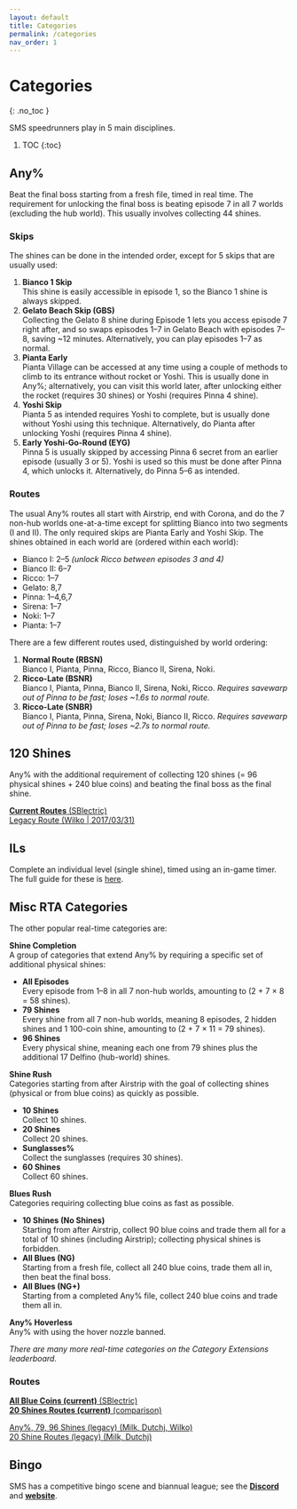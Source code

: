 ```yaml
---
layout: default
title: Categories
permalink: /categories
nav_order: 1
---
```


# Categories
{: .no_toc }

SMS speedrunners play in 5 main disciplines.

1. TOC
{:toc}

## Any%

Beat the final boss starting from a fresh file, timed in real time. The requirement for unlocking the final boss is beating episode 7 in all 7 worlds (excluding the hub world). This usually involves collecting 44 shines.

### Skips
The shines can be done in the intended order, except for 5 skips that are usually used:
1. **Bianco 1 Skip**  
This shine is easily accessible in episode 1, so the Bianco 1 shine is always skipped.
2. **Gelato Beach Skip (GBS)**  
Collecting the Gelato 8 shine during Episode 1 lets you access episode 7 right after, and so swaps episodes 1–7 in Gelato Beach with episodes 7–8, saving ~12 minutes. Alternatively, you can play episodes 1–7 as normal.
3. **Pianta Early**  
Pianta Village can be accessed at any time using a couple of methods to climb to its entrance without rocket or Yoshi. This is usually done in Any%; alternatively, you can visit this world later, after unlocking either the rocket (requires 30 shines) or Yoshi (requires Pinna 4 shine).
4. **Yoshi Skip**  
Pianta 5 as intended requires Yoshi to complete, but is usually done without Yoshi using this technique. Alternatively, do Pianta after unlocking Yoshi (requires Pinna 4 shine).
5. **Early Yoshi-Go-Round (EYG)**  
Pinna 5 is usually skipped by accessing Pinna 6 secret from an earlier episode (usually 3 or 5). Yoshi is used so this must be done after Pinna 4, which unlocks it. Alternatively, do Pinna 5–6 as intended.

### Routes
The usual Any% routes all start with Airstrip, end with Corona, and do the 7 non-hub worlds one-at-a-time except for splitting Bianco into two segments (I and II). The only required skips are Pianta Early and Yoshi Skip. The shines obtained in each world are (ordered within each world):
* Bianco I: 2–5 *(unlock Ricco between episodes 3 and 4)*
* Bianco II: 6–7
* Ricco: 1–7
* Gelato: 8,7
* Pinna: 1–4,6,7
* Sirena: 1–7
* Noki: 1–7
* Pianta: 1–7

There are a few different routes used, distinguished by world ordering:
1. **Normal Route (RBSN)**  
Bianco I, Pianta, Pinna, Ricco, Bianco II, Sirena, Noki.
2. **Ricco-Late (BSNR)**  
Bianco I, Pianta, Pinna, Bianco II, Sirena, Noki, Ricco. *Requires savewarp out of Pinna to be fast; loses ~1.6s to normal route.*
3. **Ricco-Late (SNBR)**  
Bianco I, Pianta, Pinna, Sirena, Noki, Bianco II, Ricco. *Requires savewarp out of Pinna to be fast; loses ~2.7s to normal route.* 

## 120 Shines
Any% with the additional requirement of collecting 120 shines (= 96 physical shines + 240 blue coins) and beating the final boss as the final shine.

[**Current Routes** (SBlectric)](https://docs.google.com/spreadsheets/d/1RYgVH24OCRzEurlxePwU7Ltt-mtNuSK5yHYcrjiRAKI)  
[Legacy Route (Wilko \| 2017/03/31)](https://docs.google.com/spreadsheets/d/1I2gojd6k2-fiDhW92VFG7C6_-CpGjrDS3H2ai8knDEg/edit#gid=0)  

## ILs
Complete an individual level (single shine), timed using an in-game timer. The full guide for these is [here](info/il).

## Misc RTA Categories
The other popular real-time categories are:

**Shine Completion**  
A group of categories that extend Any% by requiring a specific set of additional physical shines:
* **All Episodes**  
Every episode from 1–8 in all 7 non-hub worlds, amounting to (2 + 7 × 8 = 58 shines).
* **79 Shines**  
Every shine from all 7 non-hub worlds, meaning 8 episodes, 2 hidden shines and 1 100-coin shine, amounting to (2 + 7 × 11 = 79 shines).
* **96 Shines**  
Every physical shine, meaning each one from 79 shines plus the additional 17 Delfino (hub-world) shines.

**Shine Rush**  
Categories starting from after Airstrip with the goal of collecting shines (physical or from blue coins) as quickly as possible.
* **10 Shines**  
Collect 10 shines.
* **20 Shines**  
Collect 20 shines.
* **Sunglasses%**  
Collect the sunglasses (requires 30 shines).
* **60 Shines**  
Collect 60 shines.

**Blues Rush**  
Categories requiring collecting blue coins as fast as possible.
* **10 Shines (No Shines)**  
Starting from after Airstrip, collect 90 blue coins and trade them all for a total of 10 shines (including Airstrip); collecting physical shines is forbidden.
* **All Blues (NG)**  
Starting from a fresh file, collect all 240 blue coins, trade them all in, then beat the final boss.
* **All Blues (NG+)**  
Starting from a completed Any% file, collect 240 blue coins and trade them all in.

**Any% Hoverless**  
Any% with using the hover nozzle banned.

*There are many more real-time categories on the Category Extensions leaderboard.*

### Routes
[**All Blue Coins (current)** (SBlectric)](https://docs.google.com/spreadsheets/d/1y_VvwcecK4O2TzQZbo9z4uDX6y61jUJKUdx82QRyxcA)  
[**20 Shines Routes (current)** (comparison)](https://docs.google.com/spreadsheets/d/17A-sxmSBVKzGtyZBUG33MBM68OLYCcUVEvRRecV0vGo/)  

[Any%, 79, 96 Shines (legacy) (Milk, Dutchj, Wilko)](https://docs.google.com/spreadsheets/d/19wxG81nHkHlGVPRJZJKp8VcxSeGbRZnKmR9lN7jJSwM/edit#gid=1743316251)  
[20 Shine Routes (legacy) (Milk, Dutchj)](https://docs.google.com/spreadsheets/d/19wxG81nHkHlGVPRJZJKp8VcxSeGbRZnKmR9lN7jJSwM/edit#gid=892750369)


## Bingo
SMS has a competitive bingo scene and biannual league; see the [**Discord**](https://sms.bingo/discord) and [**website**](https://sms.bingo).
